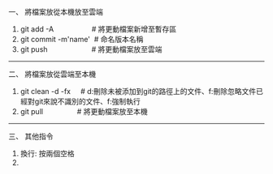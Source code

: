 一、 將檔案放從本機放至雲端
  1. git add -A &emsp;&emsp;&emsp;&emsp;&ensp;&nbsp;&nbsp;# 將更動檔案新增至暫存區  
  2. git commit -m'name' &nbsp;# 命名版本名稱  
  3. git push   &emsp;&emsp;&emsp;&emsp;&ensp;&nbsp;&nbsp;&nbsp;&nbsp;&nbsp;# 將更動檔案放至雲端  
--- 
二、 將檔案放從雲端至本機
  1. git clean -d -fx  &nbsp;&nbsp;&nbsp;&nbsp;# d:刪除未被添加到git的路徑上的文件、f:刪除忽略文件已經對git來說不識別的文件、f:強制執行
  2. git pull   &nbsp;&nbsp;&nbsp;&nbsp;&nbsp;&nbsp;&nbsp;&nbsp;&nbsp;&nbsp;&nbsp;&nbsp;&nbsp;&nbsp;&nbsp;&nbsp;# 將更動檔案放至本機
---  
三、 其他指令  
  1. 換行: 按兩個空格  
  2. 
